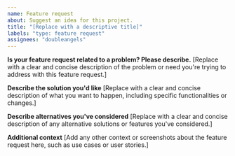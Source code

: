 ```yaml
---
name: Feature request
about: Suggest an idea for this project.
title: "[Replace with a descriptive title]"
labels: "type: feature request"
assignees: "doubleangels"
---
```


**Is your feature request related to a problem? Please describe.**
[Replace with a clear and concise description of the problem or need you're trying to address with this feature request.]

**Describe the solution you'd like**
[Replace with a clear and concise description of what you want to happen, including specific functionalities or changes.]

**Describe alternatives you've considered**
[Replace with a clear and concise description of any alternative solutions or features you've considered.]

**Additional context**
[Add any other context or screenshots about the feature request here, such as use cases or user stories.]
